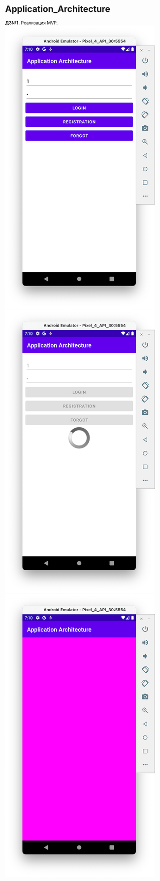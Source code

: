 # Application_Architecture
**ДЗ№1.** Реализация MVP. 
![alt text](01-01.png "ДЗ-01 01")
![alt text](01-02.png "ДЗ-01 02")
![alt text](01-03.png "ДЗ-01 03")
